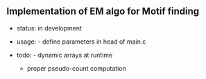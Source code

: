 Implementation of EM algo for Motif finding
-----------------------

- status: in development

- usage: - define parameters in head of main.c

- todo:	- dynamic arrays at runtime
	- proper pseudo-count computation
